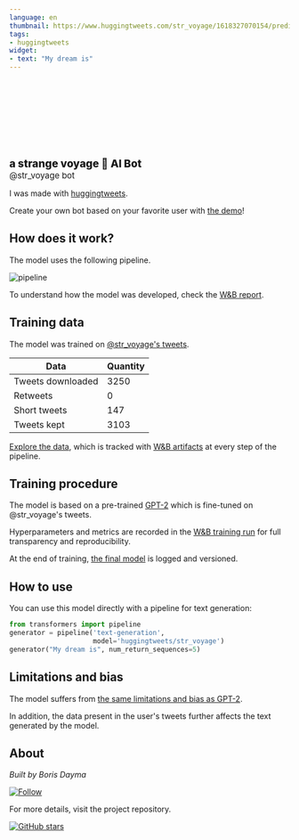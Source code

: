 ```yaml
---
language: en
thumbnail: https://www.huggingtweets.com/str_voyage/1618327070154/predictions.png
tags:
- huggingtweets
widget:
- text: "My dream is"
---
```


<div>
<div style="width: 132px; height:132px; border-radius: 50%; background-size: cover; background-image: url('https://pbs.twimg.com/profile_images/1284814860841357312/Qkf1vyyE_400x400.jpg')">
</div>
<div style="margin-top: 8px; font-size: 19px; font-weight: 800">a strange voyage 🤖 AI Bot </div>
<div style="font-size: 15px">@str_voyage bot</div>
</div>

I was made with [huggingtweets](https://github.com/borisdayma/huggingtweets).

Create your own bot based on your favorite user with [the demo](https://colab.research.google.com/github/borisdayma/huggingtweets/blob/master/huggingtweets-demo.ipynb)!

## How does it work?

The model uses the following pipeline.

![pipeline](https://github.com/borisdayma/huggingtweets/blob/master/img/pipeline.png?raw=true)

To understand how the model was developed, check the [W&B report](https://wandb.ai/wandb/huggingtweets/reports/HuggingTweets-Train-a-Model-to-Generate-Tweets--VmlldzoxMTY5MjI).

## Training data

The model was trained on [@str_voyage's tweets](https://twitter.com/str_voyage).

| Data | Quantity |
| --- | --- |
| Tweets downloaded | 3250 |
| Retweets | 0 |
| Short tweets | 147 |
| Tweets kept | 3103 |

[Explore the data](https://wandb.ai/wandb/huggingtweets/runs/fnvp855x/artifacts), which is tracked with [W&B artifacts](https://docs.wandb.com/artifacts) at every step of the pipeline.

## Training procedure

The model is based on a pre-trained [GPT-2](https://huggingface.co/gpt2) which is fine-tuned on @str_voyage's tweets.

Hyperparameters and metrics are recorded in the [W&B training run](https://wandb.ai/wandb/huggingtweets/runs/v7x3kcrb) for full transparency and reproducibility.

At the end of training, [the final model](https://wandb.ai/wandb/huggingtweets/runs/v7x3kcrb/artifacts) is logged and versioned.

## How to use

You can use this model directly with a pipeline for text generation:

```python
from transformers import pipeline
generator = pipeline('text-generation',
                     model='huggingtweets/str_voyage')
generator("My dream is", num_return_sequences=5)
```

## Limitations and bias

The model suffers from [the same limitations and bias as GPT-2](https://huggingface.co/gpt2#limitations-and-bias).

In addition, the data present in the user's tweets further affects the text generated by the model.

## About

*Built by Boris Dayma*

[![Follow](https://img.shields.io/twitter/follow/borisdayma?style=social)](https://twitter.com/intent/follow?screen_name=borisdayma)

For more details, visit the project repository.

[![GitHub stars](https://img.shields.io/github/stars/borisdayma/huggingtweets?style=social)](https://github.com/borisdayma/huggingtweets)
